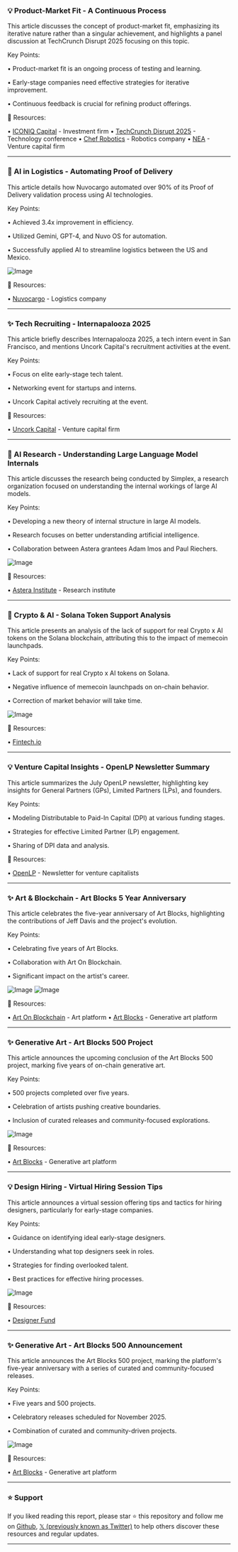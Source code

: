 ### 💡 Product-Market Fit - A Continuous Process

This article discusses the concept of product-market fit, emphasizing its iterative nature rather than a singular achievement,  and highlights a panel discussion at TechCrunch Disrupt 2025 focusing on this topic.

Key Points:

• Product-market fit is an ongoing process of testing and learning.


• Early-stage companies need effective strategies for iterative improvement.


• Continuous feedback is crucial for refining product offerings.



🔗 Resources:

• [ICONIQ Capital](https://x.com/ICONIQCapital) - Investment firm
• [TechCrunch Disrupt 2025](https://x.com/TechCrunch) - Technology conference
• [Chef Robotics](https://x.com/ChefRobotics) - Robotics company
• [NEA](https://x.com/NEA) - Venture capital firm


---

### 🤖 AI in Logistics - Automating Proof of Delivery

This article details how Nuvocargo automated over 90% of its Proof of Delivery validation process using AI technologies.

Key Points:

• Achieved 3.4x improvement in efficiency.


• Utilized Gemini, GPT-4, and Nuvo OS for automation.


• Successfully applied AI to streamline logistics between the US and Mexico.



![Image](https://pbs.twimg.com/media/Gxsw5utXEAAjZHj?format=jpg&name=small)

🔗 Resources:

• [Nuvocargo](https://x.com/nuvocargo) - Logistics company


---

### ✨ Tech Recruiting - Internapalooza 2025

This article briefly describes Internapalooza 2025, a tech intern event in San Francisco, and mentions Uncork Capital's recruitment activities at the event.

Key Points:

• Focus on elite early-stage tech talent.


• Networking event for startups and interns.


• Uncork Capital actively recruiting at the event.



🔗 Resources:

• [Uncork Capital](https://x.com/uncorkcap) - Venture capital firm


---

### 🤖 AI Research - Understanding Large Language Model Internals

This article discusses the research being conducted by Simplex, a research organization focused on understanding the internal workings of large AI models.

Key Points:

• Developing a new theory of internal structure in large AI models.


• Research focuses on better understanding artificial intelligence.


• Collaboration between Astera grantees Adam Imos and Paul Riechers.



![Image](https://pbs.twimg.com/media/GxsXClFbwAA5kGY?format=jpg&name=small)

🔗 Resources:

• [Astera Institute](https://x.com/AsteraInstitute) - Research institute


---

### 🤖 Crypto & AI - Solana Token Support Analysis

This article presents an analysis of the lack of support for real Crypto x AI tokens on the Solana blockchain, attributing this to the impact of memecoin launchpads.

Key Points:

• Lack of support for real Crypto x AI tokens on Solana.


• Negative influence of memecoin launchpads on on-chain behavior.


• Correction of market behavior will take time.



![Image](https://pbs.twimg.com/media/GxYw8pAasAA3TyA?format=jpg&name=small)

🔗 Resources:

• [Fintech.io](https://x.com/fintech_io)


---

### 💡 Venture Capital Insights - OpenLP Newsletter Summary

This article summarizes the July OpenLP newsletter, highlighting key insights for General Partners (GPs), Limited Partners (LPs), and founders.

Key Points:

• Modeling Distributable to Paid-In Capital (DPI) at various funding stages.


• Strategies for effective Limited Partner (LP) engagement.


• Sharing of DPI data and analysis.



🔗 Resources:

• [OpenLP](https://x.com/Open_LP) - Newsletter for venture capitalists


---

### ✨ Art & Blockchain - Art Blocks 5 Year Anniversary

This article celebrates the five-year anniversary of Art Blocks, highlighting the contributions of Jeff Davis and the project's evolution.

Key Points:

• Celebrating five years of Art Blocks.


• Collaboration with Art On Blockchain.


• Significant impact on the artist's career.



![Image](https://pbs.twimg.com/media/GxrrmrkawAILMeo?format=jpg&name=small)
![Image](https://pbs.twimg.com/amplify_video_thumb/1953115132336250880/img/YQvpiQR6m5QVpM8K?format=jpg&name=240x240)

🔗 Resources:

• [Art On Blockchain](https://x.com/ArtOnBlockchain) - Art platform
• [Art Blocks](https://x.com/artblocks_io) - Generative art platform


---

### ✨ Generative Art - Art Blocks 500 Project

This article announces the upcoming conclusion of the Art Blocks 500 project, marking five years of on-chain generative art.

Key Points:

• 500 projects completed over five years.


• Celebration of artists pushing creative boundaries.


• Inclusion of curated releases and community-focused explorations.



![Image](https://pbs.twimg.com/amplify_video_thumb/1953115132336250880/img/YQvpiQR6m5QVpM8K.jpg)

🔗 Resources:

• [Art Blocks](https://x.com/artblocks_io) - Generative art platform


---

### 💡 Design Hiring - Virtual Hiring Session Tips

This article announces a virtual session offering tips and tactics for hiring designers, particularly for early-stage companies.

Key Points:

• Guidance on identifying ideal early-stage designers.


• Understanding what top designers seek in roles.


• Strategies for finding overlooked talent.


• Best practices for effective hiring processes.



![Image](https://pbs.twimg.com/media/GxrdcA8bAAAH0f2?format=jpg&name=small)

🔗 Resources:

• [Designer Fund](https://x.com/designerfund)


---

### ✨ Generative Art - Art Blocks 500 Announcement

This article announces the Art Blocks 500 project, marking the platform's five-year anniversary with a series of curated and community-focused releases.


Key Points:

• Five years and 500 projects.


• Celebratory releases scheduled for November 2025.


• Combination of curated and community-driven projects.



![Image](https://pbs.twimg.com/media/Gxra2KgXgAAGyxD?format=jpg&name=small)

🔗 Resources:

• [Art Blocks](https://x.com/artblocks_io) - Generative art platform


---

### ⭐️ Support

If you liked reading this report, please star ⭐️ this repository and follow me on [Github](https://github.com/Drix10), [𝕏 (previously known as Twitter)](https://x.com/DRIX_10_) to help others discover these resources and regular updates.

---